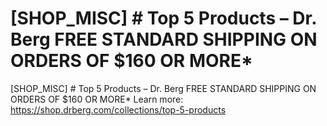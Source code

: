 # [SHOP_MISC] # Top 5 Products – Dr. Berg FREE STANDARD SHIPPING ON ORDERS OF $160 OR MORE\*

[SHOP_MISC] # Top 5 Products – Dr. Berg FREE STANDARD SHIPPING ON ORDERS OF $160 OR MORE\*
Learn more: https://shop.drberg.com/collections/top-5-products
